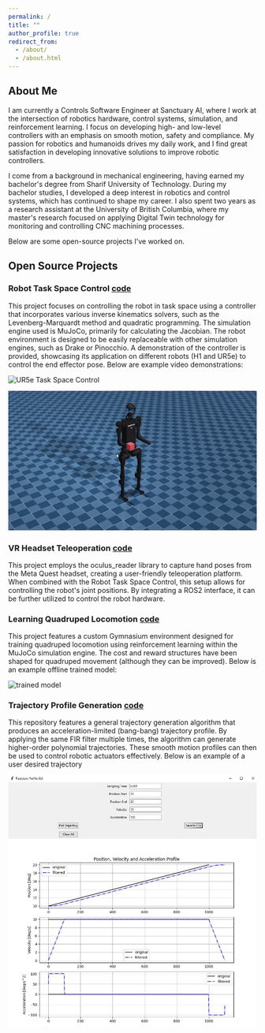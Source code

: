 ```yaml
---
permalink: /
title: ""
author_profile: true
redirect_from: 
  - /about/
  - /about.html
---
```


**About Me**
--------

I am currently a Controls Software Engineer at Sanctuary AI, where I work at the intersection of robotics hardware, control systems, simulation, and reinforcement learning. I focus on developing high- and low-level controllers with an emphasis on smooth motion, safety and compliance. 
My passion for robotics and humanoids drives my daily work, and I find great satisfaction in developing innovative solutions to improve robotic controllers. 

I come from a background in mechanical engineering, having earned my bachelor's degree from Sharif University of Technology. During my bachelor studies, I developed a deep interest in robotics and control systems, which has continued to shape my career. I also spent two years as a research assistant at the University of British Columbia, where my master's research focused on applying Digital Twin technology for monitoring and controlling CNC machining processes.


Below are some open-source projects I've worked on.

**Open Source Projects**
--------

### Robot Task Space Control [code](https://github.com/parsa25b/robot_task_space_control)
This project focuses on controlling the robot in task space using a controller that incorporates various inverse kinematics solvers, such as the Levenberg-Marquardt method and quadratic programming. The simulation engine used is MuJoCo, primarily for calculating the Jacobian. The robot environment is designed to be easily replaceable with other simulation engines, such as Drake or Pinocchio. A demonstration of the controller is provided, showcasing its application on different robots (H1 and UR5e) to control the end effector pose. Below are example video demonstrations:

![UR5e Task Space Control](https://github.com/parsa25b/parsa-bakhshandeh.github.io/blob/main/images/ur5e_task_space_control.gif?raw=true)

![h1 right arm Task Space Control](https://github.com/parsa25b/parsa-bakhshandeh.github.io/blob/main/images/h1_right_arm_task_space_control.gif?raw=true)

### VR Headset Teleoperation [code](https://github.com/parsa25b/vr_robot_control)
This project employs the oculus_reader library to capture hand poses from the Meta Quest headset, creating a user-friendly teleoperation platform. When combined with the Robot Task Space Control, this setup allows for controlling the robot's joint positions. By integrating a ROS2 interface, it can be further utilized to control the robot hardware.

### Learning Quadruped Locomotion [code](https://github.com/parsa25b/quadruped-rl-locomotion)
This project features a custom Gymnasium environment designed for training quadruped locomotion using reinforcement learning within the MuJoCo simulation engine. The cost and reward structures have been shaped for quadruped movement (although they can be improved). Below is an example offline trained model:

![trained model](https://github.com/parsa25b/parsa-bakhshandeh.github.io/blob/main/images/341280291-8afddece-8186-4b9d-8352-594dcef4d53d.gif?raw=true)

### Trajectory Profile Generation [code](https://github.com/parsa25b/trajectory_generation)
This repository features a general trajectory generation algorithm that produces an acceleration-limited (bang-bang) trajectory profile. By applying the same FIR filter multiple times, the algorithm can generate higher-order polynomial trajectories. These smooth motion profiles can then be used to control robotic actuators effectively. Below is an example of a user desired trajectory

![alt text](https://raw.githubusercontent.com/parsa25b/parsa-bakhshandeh.github.io/refs/heads/main/images/GUI_TG.JPG)


